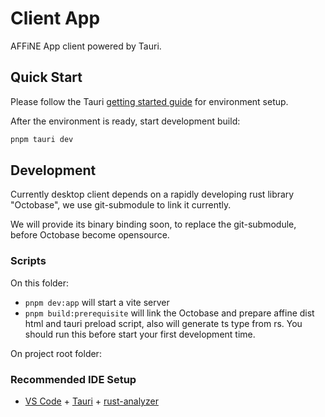 # Client App

AFFiNE App client powered by Tauri.

## Quick Start

Please follow the Tauri [getting started guide](https://tauri.app/v1/guides/getting-started/setup/) for environment setup.

After the environment is ready, start development build:

```sh
pnpm tauri dev
```

## Development

Currently desktop client depends on a rapidly developing rust library "Octobase", we use git-submodule to link it currently.

We will provide its binary binding soon, to replace the git-submodule, before Octobase become opensource.

### Scripts

On this folder:

- `pnpm dev:app` will start a vite server
- `pnpm build:prerequisite` will link the Octobase and prepare affine dist html and tauri preload script, also will generate ts type from rs. You should run this before start your first development time.

On project root folder:

### Recommended IDE Setup

- [VS Code](https://code.visualstudio.com/) + [Tauri](https://marketplace.visualstudio.com/items?itemName=tauri-apps.tauri-vscode) + [rust-analyzer](https://marketplace.visualstudio.com/items?itemName=rust-lang.rust-analyzer)
